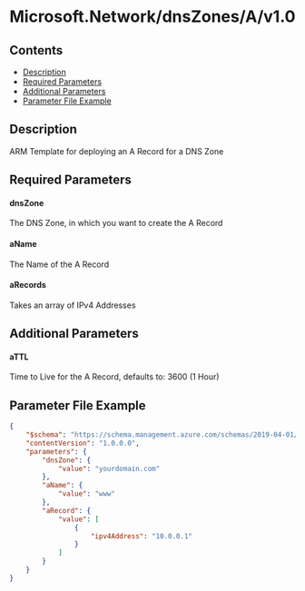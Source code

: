 # Microsoft.Network/dnsZones/A/v1.0

## Contents

* [Description](#description)
* [Required Parameters](#required-parameters)
* [Additional Parameters](#additional-parameters)
* [Parameter File Example](#parameter-file-example)



## Description

ARM Template for deploying an A Record for a DNS Zone



## Required Parameters

#### dnsZone
The DNS Zone, in which you want to create the A Record

#### aName
The Name of the A Record

#### aRecords
Takes an array of IPv4 Addresses

## Additional Parameters

#### aTTL
Time to Live for the A Record, defaults to: 3600 (1 Hour)

## Parameter File Example

```json
{
    "$schema": "https://schema.management.azure.com/schemas/2019-04-01/deploymentParameters.json#",
    "contentVersion": "1.0.0.0",
    "parameters": {
        "dnsZone": {
            "value": "yourdomain.com"
        },
        "aName": {
            "value": "www"
        },
        "aRecord": {
            "value": [
                {
                    "ipv4Address": "10.0.0.1"
                }
            ]
        }
    }
}
```



